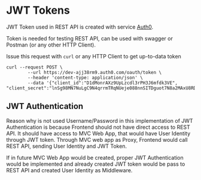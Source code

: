 # JWT Tokens

JWT Token used in REST API is created with service [Auth0](https://auth0.com).

Token is needed for testing REST API, can be used with swagger or Postman (or any other HTTP Client).


Issue this request with `curl` or any HTTP Client to get up-to-data token

```shell
curl --request POST \
        --url https://dev-ajj38rm9.auth0.com/oauth/token \
        --header 'content-type: application/json' \
        --data '{"client_id":"D1dMonrAXz9UpLzcdl3rPH3J6mfdk3VE", "client_secret":"lnSg98MN7NuLgC9N4qrrmTRqNUeje088nnSITDguot7N8a2MAxU8RDo8nyXIhLSx","audience":"https://ic.x430n.com","grant_type":"client_credentials"}'
```


## JWT Authentication

Reason why is not used Username/Password in this implementation of JWT Authentication is because Frontend should not have direct access to REST API. It should have access to MVC Web App, that would have User Identity through JWT token. Through MVC web app as Proxy, Frontend would call REST API, sending User Identity and JWT Token.

If in future MVC Web App would be created, proper JWT Authentication would be implemented and already created JWT token would be pass to REST API and created User Identity as Middleware.
